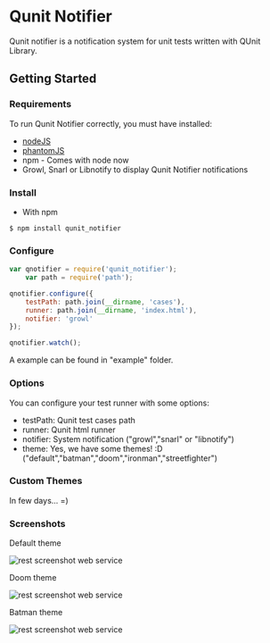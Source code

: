 # Qunit Notifier

Qunit notifier is a notification system for unit tests written with QUnit Library.

## Getting Started

### Requirements

To run Qunit Notifier correctly, you must have installed:

* [nodeJS](http://nodejs.org/)
* [phantomJS](http://phantomjs.org/)
* npm - Comes with node now
* Growl, Snarl or Libnotify to display Qunit Notifier notifications

### Install

* With npm
```
$ npm install qunit_notifier
```

### Configure

```javascript
var qnotifier = require('qunit_notifier');
	var path = require('path');

qnotifier.configure({
	testPath: path.join(__dirname, 'cases'),
	runner: path.join(__dirname, 'index.html'),
	notifier: 'growl'
});

qnotifier.watch();
```

A example can be found in "example" folder.

### Options

You can configure your test runner with some options:

* testPath: Qunit test cases path
* runner: Qunit html runner
* notifier: System notification ("growl","snarl" or "libnotify")
* theme: Yes, we have some themes! :D ("default","batman","doom","ironman","streetfighter")

### Custom Themes
In few days... =)

### Screenshots

Default theme

![rest screenshot web service](http://i49.tinypic.com/vwpnxc.png)

Doom theme

![rest screenshot web service](http://i47.tinypic.com/1gjhh2.png)

Batman theme

![rest screenshot web service](http://i45.tinypic.com/2ptsea8.png)